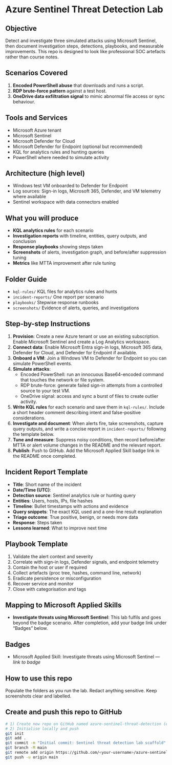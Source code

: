 # Azure Sentinel Threat Detection Lab

## Objective
Detect and investigate three simulated attacks using Microsoft Sentinel, then document investigation steps, detections, playbooks, and measurable improvements. This repo is designed to look like professional SOC artefacts rather than course notes.

## Scenarios Covered
1. **Encoded PowerShell abuse** that downloads and runs a script.
2. **RDP brute-force pattern** against a test host.
3. **OneDrive data exfiltration signal** to mimic abnormal file access or sync behaviour.

## Tools and Services
- Microsoft Azure tenant
- Microsoft Sentinel
- Microsoft Defender for Cloud
- Microsoft Defender for Endpoint (optional but recommended)
- KQL for analytics rules and hunting queries
- PowerShell where needed to simulate activity

## Architecture (high level)
- Windows test VM onboarded to Defender for Endpoint
- Log sources: Sign-in logs, Microsoft 365, Defender, and VM telemetry where available
- Sentinel workspace with data connectors enabled

## What you will produce
- **KQL analytics rules** for each scenario
- **Investigation reports** with timeline, entities, query outputs, and conclusion
- **Response playbooks** showing steps taken
- **Screenshots** of alerts, investigation graph, and before/after suppression tuning
- **Metrics** like MTTA improvement after rule tuning

## Folder Guide
- `kql-rules/` KQL files for analytics rules and hunts
- `incident-reports/` One report per scenario
- `playbooks/` Stepwise response runbooks
- `screenshots/` Evidence of alerts, queries, and investigations

## Step-by-step Instructions
1. **Provision**: Create a new Azure tenant or use an existing subscription. Enable Microsoft Sentinel and create a Log Analytics workspace.
2. **Connect data**: Enable Microsoft Entra sign-in logs, Microsoft 365 data, Defender for Cloud, and Defender for Endpoint if available.
3. **Onboard a VM**: Join a Windows VM to Defender for Endpoint so you can simulate PowerShell events.
4. **Simulate attacks**:
   - Encoded PowerShell: run an innocuous Base64-encoded command that touches the network or file system.
   - RDP brute-force: generate failed sign-in attempts from a controlled source to your test VM.
   - OneDrive signal: access and sync a burst of files to create outlier activity.
5. **Write KQL rules** for each scenario and save them in `kql-rules/`. Include a short header comment describing intent and false-positive considerations.
6. **Investigate and document**: When alerts fire, take screenshots, capture query outputs, and write a concise report in `incident-reports/` following the template below.
7. **Tune and measure**: Suppress noisy conditions, then record before/after MTTA or alert volume changes in the README and the relevant report.
8. **Publish**: Push to GitHub. Add the Microsoft Applied Skill badge link in the README once completed.

## Incident Report Template
- **Title**: Short name of the incident
- **Date/Time (UTC)**:
- **Detection source**: Sentinel analytics rule or hunting query
- **Entities**: Users, hosts, IPs, file hashes
- **Timeline**: Bullet timestamps with actions and evidence
- **Query snippets**: The exact KQL used and a one-line result explanation
- **Triage outcome**: True positive, benign, or needs more data
- **Response**: Steps taken
- **Lessons learned**: What to improve next time

## Playbook Template
1. Validate the alert context and severity
2. Correlate with sign-in logs, Defender signals, and endpoint telemetry
3. Contain the host or user if required
4. Collect artefacts (proc tree, hashes, command line, network)
5. Eradicate persistence or misconfiguration
6. Recover service and monitor
7. Close with categorisation and tags

## Mapping to Microsoft Applied Skills
- **Investigate threats using Microsoft Sentinel**: This lab fulfils and goes beyond the badge scenario. After completion, add your badge link under “Badges” below.

## Badges
- Microsoft Applied Skill: Investigate threats using Microsoft Sentinel — _link to badge_

## How to use this repo
Populate the folders as you run the lab. Redact anything sensitive. Keep screenshots clear and labelled.

## Create and push this repo to GitHub
```bash
# 1) Create new repo on GitHub named azure-sentinel-threat-detection (empty, no README)
# 2) Initialise locally and push
git init
git add .
git commit -m "Initial commit: Sentinel threat detection lab scaffold"
git branch -M main
git remote add origin https://github.com/<your-username>/azure-sentinel-threat-detection.git
git push -u origin main
```